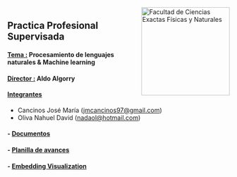 <img src="https://drive.google.com/uc?export=view&id=1fBDbTvato9MGgCJ-yMGF_cw-f8K1AZ3K" title="Facultad de Ciencias Exactas Físicas y Naturales" width="200" img align="right"/>

## Practica Profesional Supervisada

#### <ins>Tema :</ins> Procesamiento de lenguajes naturales & Machine learning

#### <ins>Director :</ins> Aldo Algorry

#### <ins>Integrantes</ins> 
- Cancinos José María  (<jmcancinos97@gmail.com>)
- Oliva Nahuel David   (<nadaol@hotmail.com>)

#### - [Documentos](https://drive.google.com/drive/folders/1SA1t1HS8OBfQdyDZG-6yn28xhz2De7nn?usp=sharing)

#### - [ Planilla de avances](https://docs.google.com/spreadsheets/d/1-fFx5ETeMnNhrxgCORMWgcmKeKTp4sZ_OK4yFtKkHLk/edit?usp=sharing)

#### - [Embedding Visualization](https://projector.tensorflow.org/?config=https://gist.githubusercontent.com/nadaol/e274e012f007448c1143eb6e9d228648/raw/f19ecec52d4c5eb10df25d425310eaeced84f7ce/projector_config.json)